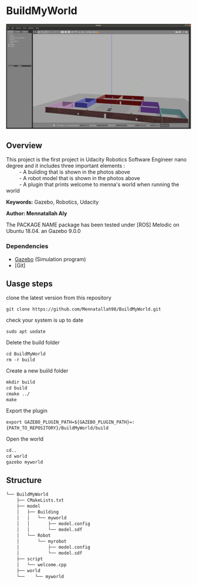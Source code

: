 # BuildMyWorld

![Example image](world.png)

## Overview
This project is the first project in Udacity Robotics Software Engineer nano degree and it includes three important elements : <br>
	&emsp; &emsp; - A buliding that is shown in the photos above <br>
	&emsp; &emsp; - A robot model that is shown in the photos above <br>
	&emsp; &emsp; - A plugin that prints welcome to menna's world when running the world <br>


**Keywords:** Gazebo, Robotics, Udacity

**Author: Mennatallah Aly<br />**

The PACKAGE NAME package has been tested under [ROS] Melodic on Ubuntu 18.04. an Gazebo 9.0.0


### Dependencies

- [Gazebo](https://gazebosim.org/home) (Simulation program)
- [Git]

## Uasge steps

clone the latest version from this repository 

	git clone https://github.com/Mennatallah98/BuildMyWorld.git
	
check your system is up to date

	sudo apt uodate

Delete the build folder

	cd BuildMyWorld
	rm -r build

Create a new buiild folder

	mkdir build
	cd build
	cmake ../
	make
	
Export the plugin

	export GAZEBO_PLUGIN_PATH=${GAZEBO_PLUGIN_PATH}=:{PATH_TO_REPOSITORY}/BuildMyWorld/build
	
Open the world
	
	cd..
	cd world
	gazebo myworld
	
## Structure

	└── BuildMyWorld
	    ├── CMakeLists.txt
	    ├── model
	    │   ├── Building
	    │   │   └── myworld
	    │   │       ├── model.config
	    │   │       └── model.sdf
	    │   └── Robot
	    │       └── myrobot
	    │           ├── model.config
	    │           └── model.sdf
	    ├── script
	    │   └── welcome.cpp
	    ├── world
	    └──    └── myworld






